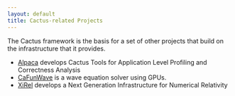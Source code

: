 ```yaml
---
layout: default
title: Cactus-related Projects
---
```

The Cactus framework is the basis for a set of other projects that build
on the infrastructure that it provides.

-   [Alpaca](www.cct.lsu.edu/~eschnett/alpaca) develops Cactus Tools for
    Application Level Profiling and Correctness Analysis
-   [CaFunWave](cafunwave/index.php) is a wave equation solver using
    GPUs.
-   [XiRel](http://www.cct.lsu.edu/xirel) develops a Next Generation
    Infrastructure for Numerical Relativity

  
  
  
